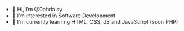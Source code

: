 - 👋 Hi, I’m @0ohdaisy
- 👀 I’m interested in Software Development
- 🌱 I’m currently learning HTML, CSS, JS and JavaScript (soon PHP)

